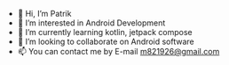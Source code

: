 - 👋 Hi, I’m Patrik
- 👀 I’m interested in Android Development
- 🌱 I’m currently learning kotlin, jetpack compose
- 💞️ I’m looking to collaborate on Android software
- 📫 You can contact me by E-mail m821926@gmail.com

